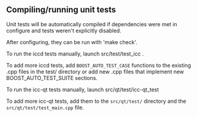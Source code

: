 Compiling/running unit tests
------------------------------------

Unit tests will be automatically compiled if dependencies were met in configure
and tests weren't explicitly disabled.

After configuring, they can be run with 'make check'.

To run the iccd tests manually, launch src/test/test_icc .

To add more iccd tests, add `BOOST_AUTO_TEST_CASE` functions to the existing
.cpp files in the test/ directory or add new .cpp files that
implement new BOOST_AUTO_TEST_SUITE sections.

To run the icc-qt tests manually, launch src/qt/test/icc-qt_test

To add more icc-qt tests, add them to the `src/qt/test/` directory and
the `src/qt/test/test_main.cpp` file.
